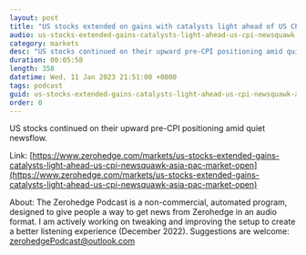 ```yaml
---
layout: post
title: "US stocks extended on gains with catalysts light ahead of US CPI - Newsquawk Asia-Pac Market Open"
audio: us-stocks-extended-gains-catalysts-light-ahead-us-cpi-newsquawk-asia-pac-market-open-0
category: markets
desc: "US stocks continued on their upward pre-CPI positioning amid quiet newsflow."
duration: 00:05:58
length: 358
datetime: Wed, 11 Jan 2023 21:51:00 +0000
tags: podcast
guid: us-stocks-extended-gains-catalysts-light-ahead-us-cpi-newsquawk-asia-pac-market-open-0
order: 0
---
```

US stocks continued on their upward pre-CPI positioning amid quiet newsflow.

Link: [https://www.zerohedge.com/markets/us-stocks-extended-gains-catalysts-light-ahead-us-cpi-newsquawk-asia-pac-market-open](https://www.zerohedge.com/markets/us-stocks-extended-gains-catalysts-light-ahead-us-cpi-newsquawk-asia-pac-market-open)

About: The Zerohedge Podcast is a non-commercial, automated program, designed to give people a way to get news from Zerohedge in an audio format.  I am actively working on tweaking and improving the setup to create a better listening experience (December 2022).  Suggestions are welcome: [zerohedgePodcast@outlook.com](mailto:zerohedgePodcast@outlook.com)